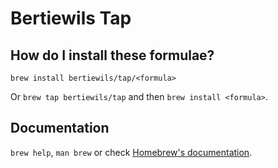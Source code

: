 # Bertiewils Tap

## How do I install these formulae?

`brew install bertiewils/tap/<formula>`

Or `brew tap bertiewils/tap` and then `brew install <formula>`.

## Documentation

`brew help`, `man brew` or check [Homebrew's documentation](https://docs.brew.sh).

